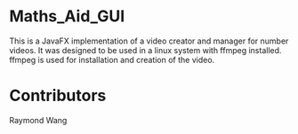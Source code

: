# Maths_Aid_GUI
This is a JavaFX implementation of a video creator and manager for number videos. It was designed to be used in a linux system with ffmpeg
installed. ffmpeg is used for installation and creation of the video.

# Contributors
Raymond Wang 
